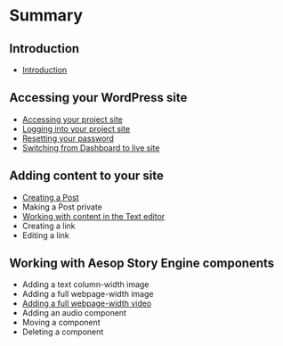 # Summary

## Introduction

* [Introduction](README.md)

## Accessing your WordPress site

* [Accessing your project site](accessing-your-project-site.md)
* [Logging into your project site](logging-into-your-site.md)
* [Resetting your password](resetting-your-password.md)
* [Switching from Dashboard to live site](switching-from-dashboard-to-live-site.md)

## Adding content to your site

* [Creating a Post](adding-content-to-your-site/creating-a-post.md)
* Making a Post private
* [Working with content in the Text editor](adding-content-to-your-site/working-with-content-in-the-text-editor.md)
* Creating a link
* Editing a link

## Working with Aesop Story Engine components

* Adding a text column-width image
* Adding a full webpage-width image
* [Adding a full webpage-width video](adding-content-to-your-site/adding-a-full-webpage-width-video.md)
* Adding an audio component
* Moving a component
* Deleting a component

